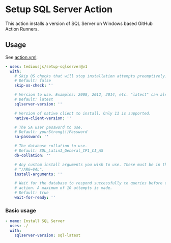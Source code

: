 # Setup SQL Server Action

This action installs a version of SQL Server on Windows based GitHub Action Runners.

## Usage

See [action.yml](./action.yml):
<!-- start usage -->
```yaml
- uses: tediousjs/setup-sqlserver@v1
  with:
    # Skip OS checks that will stop installation attempts preemptively.
    # Default: false
    skip-os-check: ''

    # Version to use. Examples: 2008, 2012, 2014, etc. "latest" can also be used.
    # Default: latest
    sqlserver-version: ''

    # Version of native client to install. Only 11 is supported.
    native-client-version: ''

    # The SA user password to use.
    # Default: yourStrong(!)Password
    sa-password: ''

    # The database collation to use.
    # Default: SQL_Latin1_General_CP1_CI_AS
    db-collation: ''

    # Any custom install arguments you wish to use. These must be in the format of
    # "/ARG=VAL".
    install-arguments: ''

    # Wait for the database to respond successfully to queries before completing the
    # action. A maximum of 10 attempts is made.
    # Default: true
    wait-for-ready: ''
```
<!-- end usage -->

### Basic usage

```yml
- name: Install SQL Server
  uses: ./
  with:
    sqlserver-version: sql-latest
```
